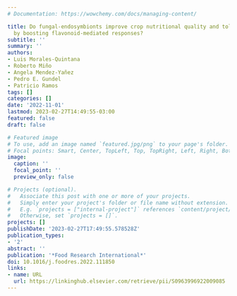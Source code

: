 ```yaml
---
# Documentation: https://wowchemy.com/docs/managing-content/

title: Do fungal-endosymbionts improve crop nutritional quality and tolerance to stress
  by boosting flavonoid-mediated responses?
subtitle: ''
summary: ''
authors:
- Luis Morales-Quintana
- Roberto Miño
- Angela Mendez-Yañez
- Pedro E. Gundel
- Patricio Ramos
tags: []
categories: []
date: '2022-11-01'
lastmod: 2023-02-27T14:49:55-03:00
featured: false
draft: false

# Featured image
# To use, add an image named `featured.jpg/png` to your page's folder.
# Focal points: Smart, Center, TopLeft, Top, TopRight, Left, Right, BottomLeft, Bottom, BottomRight.
image:
  caption: ''
  focal_point: ''
  preview_only: false

# Projects (optional).
#   Associate this post with one or more of your projects.
#   Simply enter your project's folder or file name without extension.
#   E.g. `projects = ["internal-project"]` references `content/project/deep-learning/index.md`.
#   Otherwise, set `projects = []`.
projects: []
publishDate: '2023-02-27T17:49:55.578528Z'
publication_types:
- '2'
abstract: ''
publication: '*Food Research International*'
doi: 10.1016/j.foodres.2022.111850
links:
- name: URL
  url: https://linkinghub.elsevier.com/retrieve/pii/S0963996922009085
---
```

